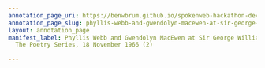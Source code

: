 ```yaml
---
annotation_page_uri: https://benwbrum.github.io/spokenweb-hackathon-development/annotations/phyllis-webb-and-gwendolyn-macewen-at-sir-george-williams-university-the-poetry-series-18-november-1966-2--canvas-1-toc.json
annotation_page_slug: phyllis-webb-and-gwendolyn-macewen-at-sir-george-williams-university-the-poetry-series-18-november-1966-2--canvas-1-toc
layout: annotation_page
manifest_label: Phyllis Webb and Gwendolyn MacEwen at Sir George Williams University,
  The Poetry Series, 18 November 1966 (2)

---
```

